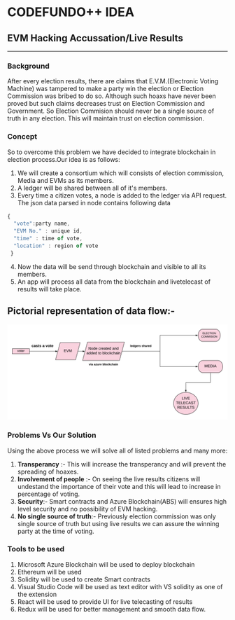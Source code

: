 # CODEFUNDO++ IDEA
## EVM Hacking Accussation/Live Results 
------
### Background
After every election results, there are claims that E.V.M.(Electronic Voting Machine) was tampered to make a party win the election or Election Commission was bribed to do so. Although such hoaxs have never been proved but such claims decreases trust on Election Commission and Government. So Election Commision should never be a single source of truth in any election. This will maintain trust on election commission.

### Concept
So to overcome this problem we have decided to integrate blockchain in election process.Our idea is as follows:
1. We will create a consortium which will consists of election commission, Media and EVMs as its members.
2. A ledger will be shared between all of it's members.
3. Every time a citizen votes, a node is added to the ledger via API request. The json data parsed in node contains following data
```javascript
{ 
  "vote":party name,
  "EVM No." : unique id,
  "time" : time of vote,
  "location" : region of vote
 }
```
4. Now the data will be send through blockchain and visible to all its members.
5. An app will process all data from the blockchain and livetelecast of results will take place.

## Pictorial representation of data flow:-

![alt text](https://github.com/drumilpatel2000/CodeFunDo--BlockChain/blob/master/blockchain.png)

### Problems Vs Our Solution
 Using the above process we will solve all of listed problems and many more:
 1. **Transperancy** :- This will increase the transperancy and will prevent the spreading of hoaxes.
 2. **Involvement of people** :- On seeing the live results citizens will undestand the importance of their vote and this will lead to increase in percentage of voting.
 3. **Security**:- Smart contracts and Azure Blockchain(ABS) will ensures high level security and no possibility of EVM hacking.
 4. **No single source of truth**:- Previously election commission was only single source of truth but using live results we can assure the winning party at the time of voting.

### Tools to be used

1. Microsoft Azure Blockchain will be used to deploy blockchain
2. Ethereum will be used
3. Solidity will be used to create Smart contracts
4. Visual Studio Code will be used as text editor with VS solidity as one of the extension 
5. React will be used to provide UI for live telecasting of results
6. Redux will be used for better management and smooth data flow.
